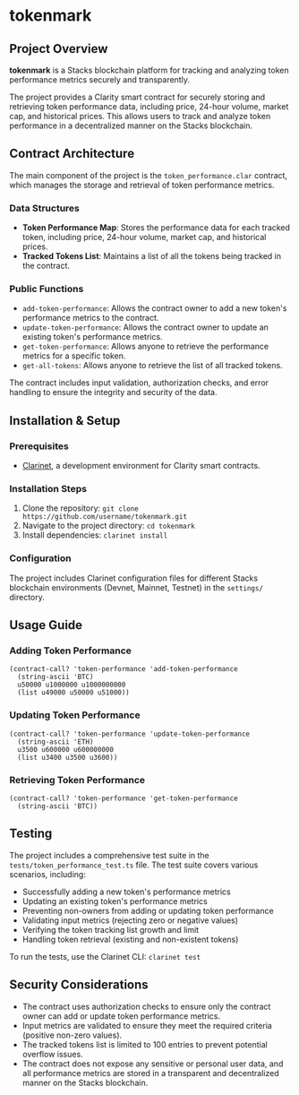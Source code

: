 # tokenmark

## Project Overview

**tokenmark** is a Stacks blockchain platform for tracking and analyzing token performance metrics securely and transparently.

The project provides a Clarity smart contract for securely storing and retrieving token performance data, including price, 24-hour volume, market cap, and historical prices. This allows users to track and analyze token performance in a decentralized manner on the Stacks blockchain.

## Contract Architecture

The main component of the project is the `token_performance.clar` contract, which manages the storage and retrieval of token performance metrics.

### Data Structures
- **Token Performance Map**: Stores the performance data for each tracked token, including price, 24-hour volume, market cap, and historical prices.
- **Tracked Tokens List**: Maintains a list of all the tokens being tracked in the contract.

### Public Functions
- `add-token-performance`: Allows the contract owner to add a new token's performance metrics to the contract.
- `update-token-performance`: Allows the contract owner to update an existing token's performance metrics.
- `get-token-performance`: Allows anyone to retrieve the performance metrics for a specific token.
- `get-all-tokens`: Allows anyone to retrieve the list of all tracked tokens.

The contract includes input validation, authorization checks, and error handling to ensure the integrity and security of the data.

## Installation & Setup

### Prerequisites
- [Clarinet](https://www.clarinet.dev/), a development environment for Clarity smart contracts.

### Installation Steps
1. Clone the repository: `git clone https://github.com/username/tokenmark.git`
2. Navigate to the project directory: `cd tokenmark`
3. Install dependencies: `clarinet install`

### Configuration
The project includes Clarinet configuration files for different Stacks blockchain environments (Devnet, Mainnet, Testnet) in the `settings/` directory.

## Usage Guide

### Adding Token Performance
```clarity
(contract-call? 'token-performance 'add-token-performance
  (string-ascii 'BTC)
  u50000 u1000000 u1000000000
  (list u49000 u50000 u51000))
```

### Updating Token Performance
```clarity
(contract-call? 'token-performance 'update-token-performance
  (string-ascii 'ETH)
  u3500 u600000 u600000000
  (list u3400 u3500 u3600))
```

### Retrieving Token Performance
```clarity
(contract-call? 'token-performance 'get-token-performance
  (string-ascii 'BTC))
```

## Testing

The project includes a comprehensive test suite in the `tests/token_performance_test.ts` file. The test suite covers various scenarios, including:

- Successfully adding a new token's performance metrics
- Updating an existing token's performance metrics
- Preventing non-owners from adding or updating token performance
- Validating input metrics (rejecting zero or negative values)
- Verifying the token tracking list growth and limit
- Handling token retrieval (existing and non-existent tokens)

To run the tests, use the Clarinet CLI: `clarinet test`

## Security Considerations

- The contract uses authorization checks to ensure only the contract owner can add or update token performance metrics.
- Input metrics are validated to ensure they meet the required criteria (positive non-zero values).
- The tracked tokens list is limited to 100 entries to prevent potential overflow issues.
- The contract does not expose any sensitive or personal user data, and all performance metrics are stored in a transparent and decentralized manner on the Stacks blockchain.
